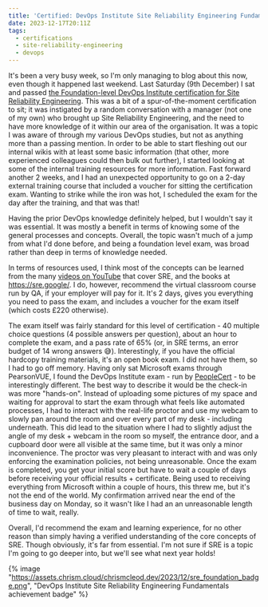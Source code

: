 ```yaml
---
title: 'Certified: DevOps Institute Site Reliability Engineering Fundamentals'
date: 2023-12-17T20:11Z
tags:
  - certifications
  - site-reliability-engineering
  - devops
---
```


It's been a very busy week, so I'm only managing to blog about this now, even though it happened last weekend. Last Saturday (9th December) I sat and passed [the Foundation-level DevOps Institute certification for Site Reliability Engineering](https://www.devopsinstitute.com/certifications/sre-foundation/). This was a bit of a spur-of-the-moment certification to sit; it was instigated by a random conversation with a manager (not one of my own) who brought up Site Reliability Engineering, and the need to have more knowledge of it within our area of the organisation. It was a topic I was aware of through my various DevOps studies, but not as anything more than a passing mention. In order to be able to start fleshing out our internal wikis with at least some basic information (that other, more experienced colleagues could then bulk out further), I started looking at some of the internal training resources for more information. Fast forward another 2 weeks, and I had an unexpected opportunity to go on a 2-day external training course that included a voucher for sitting the certification exam. Wanting to strike while the iron was hot, I scheduled the exam for the day after the training, and that was that!

Having the prior DevOps knowledge definitely helped, but I wouldn't say it was essential. It was mostly a benefit in terms of knowing some of the general processes and concepts. Overall, the topic wasn't much of a jump from what I'd done before, and being a foundation level exam, was broad rather than deep in terms of knowledge needed.

In terms of resources used, I think most of the concepts can be learned from the many [videos on YouTube](https://youtube.com/playlist?list=PLIivdWyY5sqJrKl7D2u-gmis8h9K66qoj&si=-9facxE9yC6LD2SD) that cover SRE, and the books at https://sre.google/. I do, however, recommend the virtual classroom course run by QA, if your employer will pay for it. It's 2 days, gives you everything you need to pass the exam, and includes a voucher for the exam itself (which costs £220 otherwise).

The exam itself was fairly standard for this level of certification - 40 multiple choice questions (4 possible answers per question), about an hour to complete the exam, and a pass rate of 65% (or, in SRE terms, an error budget of 14 wrong answers 😅). Interestingly, if you have the official hardcopy training materials, it's an open book exam. I did not have them, so I had to go off memory. Having only sat Microsoft exams through PearsonVUE, I found the DevOps Institute exam - run by [PeopleCert](https://www.peoplecert.org/browse-certifications/devops/DevOps-13/sre-foundation-3782) - to be interestingly different. The best way to describe it would be the check-in was more "hands-on". Instead of uploading some pictures of my space and waiting for approval to start the exam through what feels like automated processes, I had to interact with the real-life proctor and use my webcam to slowly pan around the room and over every part of my desk - including underneath. This did lead to the situation where I had to slightly adjust the angle of my desk + webcam in the room so myself, the entrance door, and a cupboard door were all visible at the same time, but it was only a minor inconvenience. The proctor was very pleasant to interact with and was only enforcing the examination policies, not being unreasonable. Once the exam is completed, you get your initial score but have to wait a couple of days before receiving your official results + certificate. Being used to receiving everything from Microsoft within a couple of hours, this threw me, but it's not the end of the world. My confirmation arrived near the end of the business day on Monday, so it wasn't like I had an an unreasonable length of time to wait, really.

Overall, I'd recommend the exam and learning experience, for no other reason than simply having a verified understanding of the core concepts of SRE. Though obviously, it's far from essential. I'm not sure if SRE is a topic I'm going to go deeper into, but we'll see what next year holds!

{% image "https://assets.chrism.cloud/chrismcleod.dev/2023/12/sre_foundation_badge.png", "DevOps Institute Site Reliability Engineering Fundamentals achievement badge" %}
